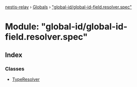 [nestjs-relay](../README.md) › [Globals](../globals.md) › ["global-id/global-id-field.resolver.spec"](_global_id_global_id_field_resolver_spec_.md)

# Module: "global-id/global-id-field.resolver.spec"

## Index

### Classes

* [TypeResolver](../classes/_global_id_global_id_field_resolver_spec_.typeresolver.md)
